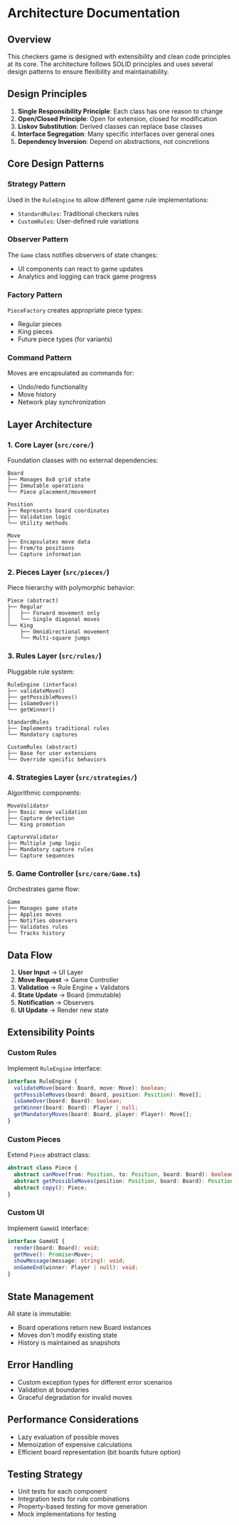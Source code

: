 # Architecture Documentation

## Overview

This checkers game is designed with extensibility and clean code principles at its core. The architecture follows SOLID principles and uses several design patterns to ensure flexibility and maintainability.

## Design Principles

1. **Single Responsibility Principle**: Each class has one reason to change
2. **Open/Closed Principle**: Open for extension, closed for modification
3. **Liskov Substitution**: Derived classes can replace base classes
4. **Interface Segregation**: Many specific interfaces over general ones
5. **Dependency Inversion**: Depend on abstractions, not concretions

## Core Design Patterns

### Strategy Pattern
Used in the `RuleEngine` to allow different game rule implementations:
- `StandardRules`: Traditional checkers rules
- `CustomRules`: User-defined rule variations

### Observer Pattern
The `Game` class notifies observers of state changes:
- UI components can react to game updates
- Analytics and logging can track game progress

### Factory Pattern
`PieceFactory` creates appropriate piece types:
- Regular pieces
- King pieces
- Future piece types (for variants)

### Command Pattern
Moves are encapsulated as commands for:
- Undo/redo functionality
- Move history
- Network play synchronization

## Layer Architecture

### 1. Core Layer (`src/core/`)
Foundation classes with no external dependencies:

```
Board
├── Manages 8x8 grid state
├── Immutable operations
└── Piece placement/movement

Position
├── Represents board coordinates
├── Validation logic
└── Utility methods

Move
├── Encapsulates move data
├── From/to positions
└── Capture information
```

### 2. Pieces Layer (`src/pieces/`)
Piece hierarchy with polymorphic behavior:

```
Piece (abstract)
├── Regular
│   ├── Forward movement only
│   └── Single diagonal moves
└── King
    ├── Omnidirectional movement
    └── Multi-square jumps
```

### 3. Rules Layer (`src/rules/`)
Pluggable rule system:

```
RuleEngine (interface)
├── validateMove()
├── getPossibleMoves()
├── isGameOver()
└── getWinner()

StandardRules
├── Implements traditional rules
└── Mandatory captures

CustomRules (abstract)
├── Base for user extensions
└── Override specific behaviors
```

### 4. Strategies Layer (`src/strategies/`)
Algorithmic components:

```
MoveValidator
├── Basic move validation
├── Capture detection
└── King promotion

CaptureValidator
├── Multiple jump logic
├── Mandatory capture rules
└── Capture sequences
```

### 5. Game Controller (`src/core/Game.ts`)
Orchestrates game flow:

```
Game
├── Manages game state
├── Applies moves
├── Notifies observers
├── Validates rules
└── Tracks history
```

## Data Flow

1. **User Input** → UI Layer
2. **Move Request** → Game Controller
3. **Validation** → Rule Engine + Validators
4. **State Update** → Board (immutable)
5. **Notification** → Observers
6. **UI Update** → Render new state

## Extensibility Points

### Custom Rules
Implement `RuleEngine` interface:
```typescript
interface RuleEngine {
  validateMove(board: Board, move: Move): boolean;
  getPossibleMoves(board: Board, position: Position): Move[];
  isGameOver(board: Board): boolean;
  getWinner(board: Board): Player | null;
  getMandatoryMoves(board: Board, player: Player): Move[];
}
```

### Custom Pieces
Extend `Piece` abstract class:
```typescript
abstract class Piece {
  abstract canMove(from: Position, to: Position, board: Board): boolean;
  abstract getPossibleMoves(position: Position, board: Board): Position[];
  abstract copy(): Piece;
}
```

### Custom UI
Implement `GameUI` interface:
```typescript
interface GameUI {
  render(board: Board): void;
  getMove(): Promise<Move>;
  showMessage(message: string): void;
  onGameEnd(winner: Player | null): void;
}
```

## State Management

All state is immutable:
- Board operations return new Board instances
- Moves don't modify existing state
- History is maintained as snapshots

## Error Handling

- Custom exception types for different error scenarios
- Validation at boundaries
- Graceful degradation for invalid moves

## Performance Considerations

- Lazy evaluation of possible moves
- Memoization of expensive calculations
- Efficient board representation (bit boards future option)

## Testing Strategy

- Unit tests for each component
- Integration tests for rule combinations
- Property-based testing for move generation
- Mock implementations for testing